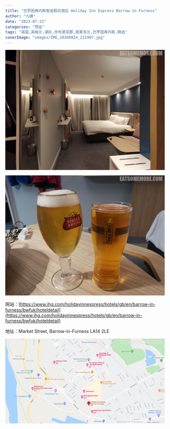 ```yaml
---
title: "巴罗因弗内斯智选假日酒店 Holiday Inn Express Barrow-in-Furness"
author: "九姨"
date: "2023-07-23"
categories: "预定"
tags: "英国,英格兰,湖区,坎布里亚郡,南莱克兰,巴罗因弗内斯,精选"
coverImage: "images/IMG_20200824_221907.jpg"
---
```


>

![巴罗因弗内斯智选假日酒店](images/IMG_20200824_221907.jpg)

>

![巴罗因弗内斯智选假日酒店](images/IMG_20200825_174022.jpg)


网站：[https://www.ihg.com/holidayinnexpress/hotels/gb/en/barrow-in-furness/bwfuk/hoteldetail](https://www.ihg.com/holidayinnexpress/hotels/gb/en/barrow-in-furness/bwfuk/hoteldetail)

地址：Market Street, Barrow-in-Furness LA14 2LE

![巴罗因弗内斯智选假日酒店](images/hixbarrowinfurness.jpg)